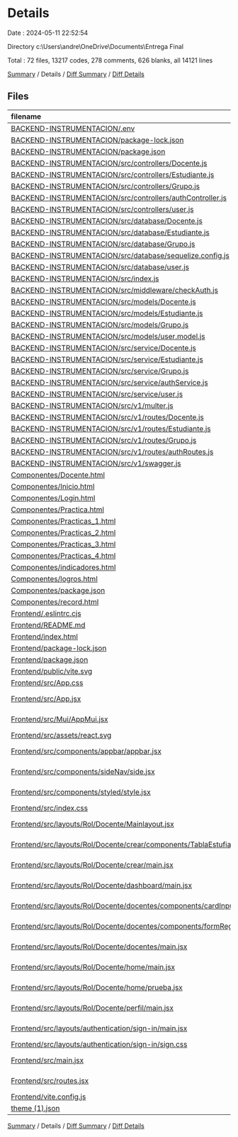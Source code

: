 # Details

Date : 2024-05-11 22:52:54

Directory c:\\Users\\andre\\OneDrive\\Documents\\Entrega Final

Total : 72 files,  13217 codes, 278 comments, 626 blanks, all 14121 lines

[Summary](results.md) / Details / [Diff Summary](diff.md) / [Diff Details](diff-details.md)

## Files
| filename | language | code | comment | blank | total |
| :--- | :--- | ---: | ---: | ---: | ---: |
| [BACKEND-INSTRUMENTACION/.env](/BACKEND-INSTRUMENTACION/.env) | Properties | 6 | 0 | 1 | 7 |
| [BACKEND-INSTRUMENTACION/package-lock.json](/BACKEND-INSTRUMENTACION/package-lock.json) | JSON | 1,895 | 0 | 1 | 1,896 |
| [BACKEND-INSTRUMENTACION/package.json](/BACKEND-INSTRUMENTACION/package.json) | JSON | 28 | 0 | 1 | 29 |
| [BACKEND-INSTRUMENTACION/src/controllers/Docente.js](/BACKEND-INSTRUMENTACION/src/controllers/Docente.js) | JavaScript | 99 | 1 | 11 | 111 |
| [BACKEND-INSTRUMENTACION/src/controllers/Estudiante.js](/BACKEND-INSTRUMENTACION/src/controllers/Estudiante.js) | JavaScript | 99 | 1 | 10 | 110 |
| [BACKEND-INSTRUMENTACION/src/controllers/Grupo.js](/BACKEND-INSTRUMENTACION/src/controllers/Grupo.js) | JavaScript | 89 | 0 | 7 | 96 |
| [BACKEND-INSTRUMENTACION/src/controllers/authController.js](/BACKEND-INSTRUMENTACION/src/controllers/authController.js) | JavaScript | 102 | 0 | 7 | 109 |
| [BACKEND-INSTRUMENTACION/src/controllers/user.js](/BACKEND-INSTRUMENTACION/src/controllers/user.js) | JavaScript | 96 | 1 | 7 | 104 |
| [BACKEND-INSTRUMENTACION/src/database/Docente.js](/BACKEND-INSTRUMENTACION/src/database/Docente.js) | JavaScript | 55 | 0 | 7 | 62 |
| [BACKEND-INSTRUMENTACION/src/database/Estudiante.js](/BACKEND-INSTRUMENTACION/src/database/Estudiante.js) | JavaScript | 55 | 0 | 7 | 62 |
| [BACKEND-INSTRUMENTACION/src/database/Grupo.js](/BACKEND-INSTRUMENTACION/src/database/Grupo.js) | JavaScript | 55 | 0 | 7 | 62 |
| [BACKEND-INSTRUMENTACION/src/database/sequelize.config.js](/BACKEND-INSTRUMENTACION/src/database/sequelize.config.js) | JavaScript | 13 | 0 | 4 | 17 |
| [BACKEND-INSTRUMENTACION/src/database/user.js](/BACKEND-INSTRUMENTACION/src/database/user.js) | JavaScript | 90 | 0 | 7 | 97 |
| [BACKEND-INSTRUMENTACION/src/index.js](/BACKEND-INSTRUMENTACION/src/index.js) | JavaScript | 21 | 2 | 8 | 31 |
| [BACKEND-INSTRUMENTACION/src/middleware/checkAuth.js](/BACKEND-INSTRUMENTACION/src/middleware/checkAuth.js) | JavaScript | 23 | 0 | 4 | 27 |
| [BACKEND-INSTRUMENTACION/src/models/Docente.js](/BACKEND-INSTRUMENTACION/src/models/Docente.js) | JavaScript | 48 | 0 | 9 | 57 |
| [BACKEND-INSTRUMENTACION/src/models/Estudiante.js](/BACKEND-INSTRUMENTACION/src/models/Estudiante.js) | JavaScript | 52 | 1 | 8 | 61 |
| [BACKEND-INSTRUMENTACION/src/models/Grupo.js](/BACKEND-INSTRUMENTACION/src/models/Grupo.js) | JavaScript | 26 | 1 | 6 | 33 |
| [BACKEND-INSTRUMENTACION/src/models/user.model.js](/BACKEND-INSTRUMENTACION/src/models/user.model.js) | JavaScript | 26 | 1 | 6 | 33 |
| [BACKEND-INSTRUMENTACION/src/service/Docente.js](/BACKEND-INSTRUMENTACION/src/service/Docente.js) | JavaScript | 49 | 0 | 7 | 56 |
| [BACKEND-INSTRUMENTACION/src/service/Estudiante.js](/BACKEND-INSTRUMENTACION/src/service/Estudiante.js) | JavaScript | 48 | 0 | 7 | 55 |
| [BACKEND-INSTRUMENTACION/src/service/Grupo.js](/BACKEND-INSTRUMENTACION/src/service/Grupo.js) | JavaScript | 48 | 0 | 7 | 55 |
| [BACKEND-INSTRUMENTACION/src/service/authService.js](/BACKEND-INSTRUMENTACION/src/service/authService.js) | JavaScript | 85 | 4 | 9 | 98 |
| [BACKEND-INSTRUMENTACION/src/service/user.js](/BACKEND-INSTRUMENTACION/src/service/user.js) | JavaScript | 59 | 0 | 7 | 66 |
| [BACKEND-INSTRUMENTACION/src/v1/multer.js](/BACKEND-INSTRUMENTACION/src/v1/multer.js) | JavaScript | 11 | 0 | 3 | 14 |
| [BACKEND-INSTRUMENTACION/src/v1/routes/Docente.js](/BACKEND-INSTRUMENTACION/src/v1/routes/Docente.js) | JavaScript | 17 | 80 | 8 | 105 |
| [BACKEND-INSTRUMENTACION/src/v1/routes/Estudiante.js](/BACKEND-INSTRUMENTACION/src/v1/routes/Estudiante.js) | JavaScript | 17 | 80 | 8 | 105 |
| [BACKEND-INSTRUMENTACION/src/v1/routes/Grupo.js](/BACKEND-INSTRUMENTACION/src/v1/routes/Grupo.js) | JavaScript | 14 | 80 | 8 | 102 |
| [BACKEND-INSTRUMENTACION/src/v1/routes/authRoutes.js](/BACKEND-INSTRUMENTACION/src/v1/routes/authRoutes.js) | JavaScript | 10 | 0 | 8 | 18 |
| [BACKEND-INSTRUMENTACION/src/v1/swagger.js](/BACKEND-INSTRUMENTACION/src/v1/swagger.js) | JavaScript | 28 | 5 | 5 | 38 |
| [Componentes/Docente.html](/Componentes/Docente.html) | HTML | 179 | 0 | 34 | 213 |
| [Componentes/Inicio.html](/Componentes/Inicio.html) | HTML | 50 | 0 | 4 | 54 |
| [Componentes/Login.html](/Componentes/Login.html) | HTML | 261 | 0 | 37 | 298 |
| [Componentes/Practica.html](/Componentes/Practica.html) | HTML | 131 | 0 | 16 | 147 |
| [Componentes/Practicas_1.html](/Componentes/Practicas_1.html) | HTML | 450 | 0 | 26 | 476 |
| [Componentes/Practicas_2.html](/Componentes/Practicas_2.html) | HTML | 425 | 0 | 22 | 447 |
| [Componentes/Practicas_3.html](/Componentes/Practicas_3.html) | HTML | 437 | 0 | 19 | 456 |
| [Componentes/Practicas_4.html](/Componentes/Practicas_4.html) | HTML | 479 | 0 | 24 | 503 |
| [Componentes/indicadores.html](/Componentes/indicadores.html) | HTML | 280 | 0 | 23 | 303 |
| [Componentes/logros.html](/Componentes/logros.html) | HTML | 205 | 0 | 22 | 227 |
| [Componentes/package.json](/Componentes/package.json) | JSON | 12 | 0 | 1 | 13 |
| [Componentes/record.html](/Componentes/record.html) | HTML | 204 | 0 | 34 | 238 |
| [Frontend/.eslintrc.cjs](/Frontend/.eslintrc.cjs) | JavaScript | 21 | 0 | 1 | 22 |
| [Frontend/README.md](/Frontend/README.md) | Markdown | 5 | 0 | 4 | 9 |
| [Frontend/index.html](/Frontend/index.html) | HTML | 13 | 0 | 1 | 14 |
| [Frontend/package-lock.json](/Frontend/package-lock.json) | JSON | 5,363 | 0 | 1 | 5,364 |
| [Frontend/package.json](/Frontend/package.json) | JSON | 37 | 0 | 1 | 38 |
| [Frontend/public/vite.svg](/Frontend/public/vite.svg) | XML | 1 | 0 | 0 | 1 |
| [Frontend/src/App.css](/Frontend/src/App.css) | CSS | 37 | 0 | 6 | 43 |
| [Frontend/src/App.jsx](/Frontend/src/App.jsx) | JavaScript JSX | 36 | 2 | 5 | 43 |
| [Frontend/src/Mui/AppMui.jsx](/Frontend/src/Mui/AppMui.jsx) | JavaScript JSX | 89 | 2 | 4 | 95 |
| [Frontend/src/assets/react.svg](/Frontend/src/assets/react.svg) | XML | 1 | 0 | 0 | 1 |
| [Frontend/src/components/appbar/appbar.jsx](/Frontend/src/components/appbar/appbar.jsx) | JavaScript JSX | 216 | 1 | 14 | 231 |
| [Frontend/src/components/sideNav/side.jsx](/Frontend/src/components/sideNav/side.jsx) | JavaScript JSX | 185 | 2 | 12 | 199 |
| [Frontend/src/components/styled/style.jsx](/Frontend/src/components/styled/style.jsx) | JavaScript JSX | 0 | 0 | 1 | 1 |
| [Frontend/src/index.css](/Frontend/src/index.css) | CSS | 60 | 0 | 10 | 70 |
| [Frontend/src/layouts/Rol/Docente/Mainlayout.jsx](/Frontend/src/layouts/Rol/Docente/Mainlayout.jsx) | JavaScript JSX | 21 | 0 | 4 | 25 |
| [Frontend/src/layouts/Rol/Docente/crear/components/TablaEstufiante.jsx](/Frontend/src/layouts/Rol/Docente/crear/components/TablaEstufiante.jsx) | JavaScript JSX | 49 | 0 | 9 | 58 |
| [Frontend/src/layouts/Rol/Docente/crear/main.jsx](/Frontend/src/layouts/Rol/Docente/crear/main.jsx) | JavaScript JSX | 22 | 0 | 6 | 28 |
| [Frontend/src/layouts/Rol/Docente/dashboard/main.jsx](/Frontend/src/layouts/Rol/Docente/dashboard/main.jsx) | JavaScript JSX | 8 | 0 | 1 | 9 |
| [Frontend/src/layouts/Rol/Docente/docentes/components/cardInput.jsx](/Frontend/src/layouts/Rol/Docente/docentes/components/cardInput.jsx) | JavaScript JSX | 0 | 0 | 1 | 1 |
| [Frontend/src/layouts/Rol/Docente/docentes/components/formRegistro.jsx](/Frontend/src/layouts/Rol/Docente/docentes/components/formRegistro.jsx) | JavaScript JSX | 266 | 4 | 28 | 298 |
| [Frontend/src/layouts/Rol/Docente/docentes/main.jsx](/Frontend/src/layouts/Rol/Docente/docentes/main.jsx) | JavaScript JSX | 24 | 0 | 8 | 32 |
| [Frontend/src/layouts/Rol/Docente/home/main.jsx](/Frontend/src/layouts/Rol/Docente/home/main.jsx) | JavaScript JSX | 6 | 0 | 3 | 9 |
| [Frontend/src/layouts/Rol/Docente/home/prueba.jsx](/Frontend/src/layouts/Rol/Docente/home/prueba.jsx) | JavaScript JSX | 0 | 0 | 1 | 1 |
| [Frontend/src/layouts/Rol/Docente/perfil/main.jsx](/Frontend/src/layouts/Rol/Docente/perfil/main.jsx) | JavaScript JSX | 7 | 0 | 3 | 10 |
| [Frontend/src/layouts/authentication/sign-in/main.jsx](/Frontend/src/layouts/authentication/sign-in/main.jsx) | JavaScript JSX | 104 | 8 | 12 | 124 |
| [Frontend/src/layouts/authentication/sign-in/sign.css](/Frontend/src/layouts/authentication/sign-in/sign.css) | CSS | 140 | 0 | 23 | 163 |
| [Frontend/src/main.jsx](/Frontend/src/main.jsx) | JavaScript JSX | 19 | 1 | 2 | 22 |
| [Frontend/src/routes.jsx](/Frontend/src/routes.jsx) | JavaScript JSX | 69 | 0 | 6 | 75 |
| [Frontend/vite.config.js](/Frontend/vite.config.js) | JavaScript | 5 | 1 | 2 | 8 |
| [theme (1).json](/theme%20(1).json) | JSON | 36 | 0 | 0 | 36 |

[Summary](results.md) / Details / [Diff Summary](diff.md) / [Diff Details](diff-details.md)